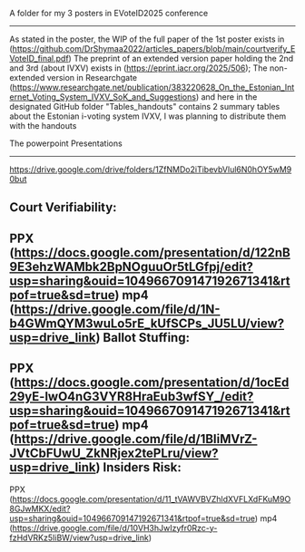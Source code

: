 A folder for my 3 posters in EVoteID2025 conference
*******************************************************
As stated in the poster, the WIP of the full paper of the 1st poster exists in (https://github.com/DrShymaa2022/articles_papers/blob/main/courtverify_EVoteID_final.pdf)
The preprint of an extended version paper holding the 2nd and 3rd (about IVXV) exists in (https://eprint.iacr.org/2025/506); 
The non-extended version in Researchgate (https://www.researchgate.net/publication/383220628_On_the_Estonian_Internet_Voting_System_IVXV_SoK_and_Suggestions) and here in the designated GitHub folder 
"Tables_handouts" contains 2 summary tables about the Estonian i-voting system IVXV, I was planning to distribute them with the handouts

The powerpoint Presentations
******************************
https://drive.google.com/drive/folders/1ZfNMDo2iTibevbVlul6N0hOY5wM90but



Court Verifiability:
----------------------
 PPX (https://docs.google.com/presentation/d/122nB9E3ehzWAMbk2BpNOguuOr5tLGfpj/edit?usp=sharing&ouid=104966709147192671341&rtpof=true&sd=true)
 mp4 (https://drive.google.com/file/d/1N-b4GWmQYM3wuLo5rE_kUfSCPs_JU5LU/view?usp=drive_link)
 Ballot Stuffing:
------------------
PPX (https://docs.google.com/presentation/d/1ocEd29yE-lwO4nG3VYR8HraEub3wfSY_/edit?usp=sharing&ouid=104966709147192671341&rtpof=true&sd=true)
mp4 (https://drive.google.com/file/d/1BIiMVrZ-JVtCbFUwU_ZkNRjex2tePLru/view?usp=drive_link)
Insiders Risk:
---------------
PPX (https://docs.google.com/presentation/d/11_tVAWVBVZhldXVFLXdFKuM9O8GJwMKX/edit?usp=sharing&ouid=104966709147192671341&rtpof=true&sd=true)
mp4 (https://drive.google.com/file/d/10VH3hJwIzyfr0Rzc-y-fzHdVRKz5IiBW/view?usp=drive_link)
